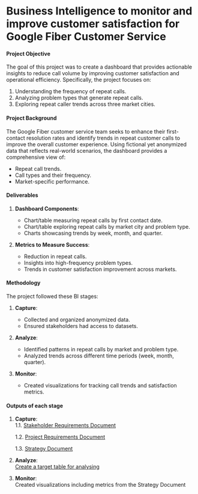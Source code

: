 # Business Intelligence to monitor and improve customer satisfaction for Google Fiber Customer Service

#### **Project Objective**
The goal of this project was to create a dashboard that provides actionable insights to reduce call volume by improving customer satisfaction and operational efficiency. Specifically, the project focuses on:  
1. Understanding the frequency of repeat calls.  
2. Analyzing problem types that generate repeat calls.  
3. Exploring repeat caller trends across three market cities.  


#### **Project Background**
The Google Fiber customer service team seeks to enhance their first-contact resolution rates and identify trends in repeat customer calls to improve the overall customer experience. Using fictional yet anonymized data that reflects real-world scenarios, the dashboard provides a comprehensive view of:  
- Repeat call trends.  
- Call types and their frequency.  
- Market-specific performance.

#### **Deliverables**
1. **Dashboard Components**:  
   - Chart/table measuring repeat calls by first contact date.  
   - Chart/table exploring repeat calls by market city and problem type.  
   - Charts showcasing trends by week, month, and quarter.

2. **Metrics to Measure Success**:  
   - Reduction in repeat calls.  
   - Insights into high-frequency problem types.  
   - Trends in customer satisfaction improvement across markets.  


#### **Methodology**
The project followed these BI stages:  

1. **Capture**:  
   - Collected and organized anonymized data.  
   - Ensured stakeholders had access to datasets.  

2. **Analyze**:  
   - Identified patterns in repeat calls by market and problem type.  
   - Analyzed trends across different time periods (week, month, quarter).  

3. **Monitor**:  
   - Created visualizations for tracking call trends and satisfaction metrics.  


#### **Outputs of each stage**
1. **Capture**:  
   1.1. [Stakeholder Requirements Document](https://github.com/Joizra/Optic-Fiber-Internet/blob/da27528737566e915f36ce07a2c131da774b9bc7/3.%20Stakeholder%20Requirements%20Document%20-%20Google%20Fiber.docx)
   
   1.2. [Project Requirements Document](https://github.com/Joizra/Optic-Fiber-Internet/blob/358ff360cbf5e9d2590812441ff7cc7c1e412817/2.%20Project%20Requirements%20Document%20-%20Google%20Fiber.docx)
   
   1.3. [Strategy Document](https://github.com/Joizra/Optic-Fiber-Internet/blob/55340bf976d0cabc079a8bbcd6a51b8bcec31d08/1.%20Strategy%20Document%20-%20Google%20Fiber.docx)

3. **Analyze**:  
[Create a target table for analysing](https://github.com/Joizra/Optic-Fiber-Internet/blob/206550f20d0e48c7aecf130f9fb1afbab9529c88/Create%20a%20target%20table%20for%20Google%20Fiber.xlsx)

4. **Monitor**:  
   Created visualizations including metrics from the Strategy Document
